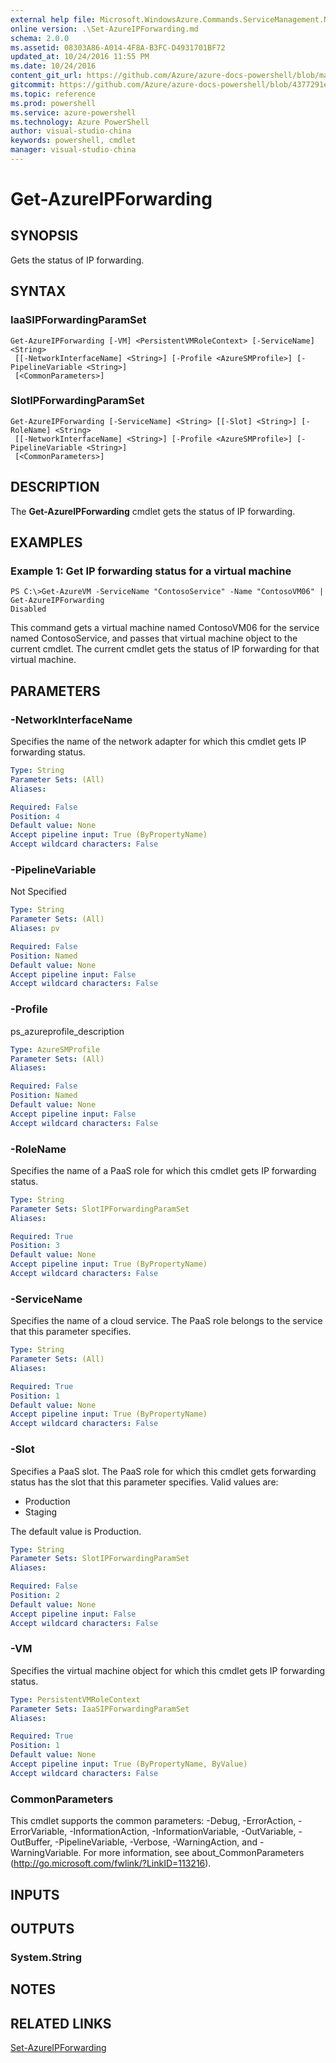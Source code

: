 ```yaml
---
external help file: Microsoft.WindowsAzure.Commands.ServiceManagement.Network.dll-Help.xml
online version: .\Set-AzureIPForwarding.md
schema: 2.0.0
ms.assetid: 08303A86-A014-4F8A-B3FC-D4931701BF72
updated_at: 10/24/2016 11:55 PM
ms.date: 10/24/2016
content_git_url: https://github.com/Azure/azure-docs-powershell/blob/master/azureps-cmdlets-docs/ServiceManagement/Azure.Networking/v1.6.1/Get-AzureIPForwarding.md
gitcommit: https://github.com/Azure/azure-docs-powershell/blob/4377291ee360e58e2c1c5d644155daf6a0279055/azureps-cmdlets-docs/ServiceManagement/Azure.Networking/v1.6.1/Get-AzureIPForwarding.md
ms.topic: reference
ms.prod: powershell
ms.service: azure-powershell
ms.technology: Azure PowerShell
author: visual-studio-china
keywords: powershell, cmdlet
manager: visual-studio-china
---
```


# Get-AzureIPForwarding

## SYNOPSIS
Gets the status of IP forwarding.

## SYNTAX

### IaaSIPForwardingParamSet
```
Get-AzureIPForwarding [-VM] <PersistentVMRoleContext> [-ServiceName] <String>
 [[-NetworkInterfaceName] <String>] [-Profile <AzureSMProfile>] [-PipelineVariable <String>]
 [<CommonParameters>]
```

### SlotIPForwardingParamSet
```
Get-AzureIPForwarding [-ServiceName] <String> [[-Slot] <String>] [-RoleName] <String>
 [[-NetworkInterfaceName] <String>] [-Profile <AzureSMProfile>] [-PipelineVariable <String>]
 [<CommonParameters>]
```

## DESCRIPTION
The **Get-AzureIPForwarding** cmdlet gets the status of IP forwarding.

## EXAMPLES

### Example 1: Get IP forwarding status for a virtual machine
```
PS C:\>Get-AzureVM -ServiceName "ContosoService" -Name "ContosoVM06" | Get-AzureIPForwarding
Disabled
```

This command gets a virtual machine named ContosoVM06 for the service named ContosoService, and passes that virtual machine object to the current cmdlet.
The current cmdlet gets the status of IP forwarding for that virtual machine.

## PARAMETERS

### -NetworkInterfaceName
Specifies the name of the network adapter for which this cmdlet gets IP forwarding status.

```yaml
Type: String
Parameter Sets: (All)
Aliases: 

Required: False
Position: 4
Default value: None
Accept pipeline input: True (ByPropertyName)
Accept wildcard characters: False
```

### -PipelineVariable
Not Specified

```yaml
Type: String
Parameter Sets: (All)
Aliases: pv

Required: False
Position: Named
Default value: None
Accept pipeline input: False
Accept wildcard characters: False
```

### -Profile
ps_azureprofile_description

```yaml
Type: AzureSMProfile
Parameter Sets: (All)
Aliases: 

Required: False
Position: Named
Default value: None
Accept pipeline input: False
Accept wildcard characters: False
```

### -RoleName
Specifies the name of a PaaS role for which this cmdlet gets IP forwarding status.

```yaml
Type: String
Parameter Sets: SlotIPForwardingParamSet
Aliases: 

Required: True
Position: 3
Default value: None
Accept pipeline input: True (ByPropertyName)
Accept wildcard characters: False
```

### -ServiceName
Specifies the name of a cloud service.
The PaaS role belongs to the service that this parameter specifies.

```yaml
Type: String
Parameter Sets: (All)
Aliases: 

Required: True
Position: 1
Default value: None
Accept pipeline input: True (ByPropertyName)
Accept wildcard characters: False
```

### -Slot
Specifies a PaaS slot.
The PaaS role for which this cmdlet gets forwarding status has the slot that this parameter specifies.
Valid values are: 

- Production
- Staging 

The default value is Production.

```yaml
Type: String
Parameter Sets: SlotIPForwardingParamSet
Aliases: 

Required: False
Position: 2
Default value: None
Accept pipeline input: False
Accept wildcard characters: False
```

### -VM
Specifies the virtual machine object for which this cmdlet gets IP forwarding status.

```yaml
Type: PersistentVMRoleContext
Parameter Sets: IaaSIPForwardingParamSet
Aliases: 

Required: True
Position: 1
Default value: None
Accept pipeline input: True (ByPropertyName, ByValue)
Accept wildcard characters: False
```

### CommonParameters
This cmdlet supports the common parameters: -Debug, -ErrorAction, -ErrorVariable, -InformationAction, -InformationVariable, -OutVariable, -OutBuffer, -PipelineVariable, -Verbose, -WarningAction, and -WarningVariable. For more information, see about_CommonParameters (http://go.microsoft.com/fwlink/?LinkID=113216).

## INPUTS

## OUTPUTS

### System.String

## NOTES

## RELATED LINKS

[Set-AzureIPForwarding](./Set-AzureIPForwarding.md)


